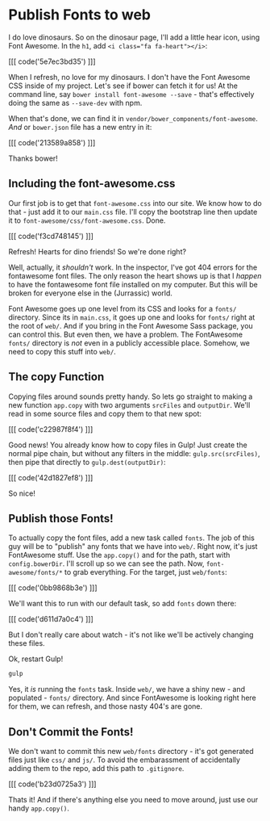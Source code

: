 # Publish Fonts to web

I do love dinosaurs. So on the dinosaur page,  I'll add a little hear icon,
using Font Awesome. In the `h1`, add `<i class="fa fa-heart"></i>`:

[[[ code('5e7ec3bd35') ]]]

When I refresh, no love for my dinosaurs. I don't have the Font Awesome CSS
inside of my project. Let's see if bower can fetch it for us! At the command
line, say `bower install font-awesome --save` - that's effectively doing
the same as `--save-dev` with npm.

When that's done, we can find it in `vendor/bower_components/font-awesome`.
*And* or `bower.json` file has a new entry in it:

[[[ code('213589a858') ]]]

Thanks bower!

## Including the font-awesome.css

Our first job is to get that `font-awesome.css` into our site. We know how
to do that - just add it to our `main.css` file. I'll copy the bootstrap
line then update it to `font-awesome/css/font-awesome.css`. Done.

[[[ code('f3cd748145') ]]]

Refresh! Hearts for dino friends! So we're done right?

Well, actually, it *shouldn't* work. In the inspector, I've got 404 errors
for the fontawesome font files. The only reason the heart shows up is that
I *happen* to have the fontawesome font file installed on my computer. But
this will be broken for everyone else in the (Jurrassic) world.

Font Awesome goes up one level from its CSS and looks for a `fonts/` directory.
Since its in `main.css`, it goes up one and looks for `fonts/` right at the
root of `web/`. And if you bring in the Font Awesome Sass package, you can
control this. But even then, we have a problem. The FontAwesome `fonts/`
directory is *not* even in a publicly accessible place. Somehow, we need
to copy this stuff into `web/`.

## The copy Function

Copying files around sounds pretty handy. So lets go straight to making a
new function `app.copy` with two arguments `srcFiles` and `outputDir`. We'll
read in some source files and copy them to that new spot:

[[[ code('c22987f8f4') ]]]

Good news! You already know how to copy files in Gulp! Just create the normal
pipe chain, but without any filters in the middle: `gulp.src(srcFiles)`,
then pipe that directly to `gulp.dest(outputDir)`:

[[[ code('42d1827ef8') ]]]

So nice!

## Publish those Fonts!

To actually copy the font files, add a new task called `fonts`. The job of
this guy will be to "publish" any fonts that we have into `web/`. Right now,
it's just FontAwesome stuff. Use the `app.copy()` and for the path, start
with `config.bowerDir`. I'll scroll up so we can see the path. Now,
`font-awesome/fonts/*` to grab everything. For the target, just `web/fonts`:

[[[ code('0bb9868b3e') ]]]

We'll want this to run with our default task, so add `fonts` down there:

[[[ code('d611d7a0c4') ]]]

But I don't really care about watch - it's not like we'll be actively changing
these files.

Ok, restart Gulp!

```bash
gulp
```

Yes, it *is* running the `fonts` task. Inside `web/`, we have a shiny
new - and populated - `fonts/` directory. And since FontAwesome is looking
right here for them, we can refresh, and those nasty 404's are gone.

## Don't Commit the Fonts!

We don't want to commit this new `web/fonts` directory - it's got generated
files just like `css/` and `js/`. To avoid the embarassment of accidentally
adding them to the repo, add this path to `.gitignore`.

[[[ code('b23d0725a3') ]]]

Thats it! And if there's anything else you need to move around, just use
our handy `app.copy()`.


